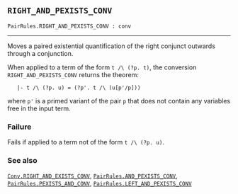 ## `RIGHT_AND_PEXISTS_CONV`

``` hol4
PairRules.RIGHT_AND_PEXISTS_CONV : conv
```

------------------------------------------------------------------------

Moves a paired existential quantification of the right conjunct outwards
through a conjunction.

When applied to a term of the form `t /\ (?p. t)`, the conversion
`RIGHT_AND_PEXISTS_CONV` returns the theorem:

``` hol4
   |- t /\ (?p. u) = (?p'. t /\ (u[p'/p]))
```

where `p'` is a primed variant of the pair `p` that does not contain any
variables free in the input term.

### Failure

Fails if applied to a term not of the form `t /\ (?p. u)`.

### See also

[`Conv.RIGHT_AND_EXISTS_CONV`](#Conv.RIGHT_AND_EXISTS_CONV),
[`PairRules.AND_PEXISTS_CONV`](#PairRules.AND_PEXISTS_CONV),
[`PairRules.PEXISTS_AND_CONV`](#PairRules.PEXISTS_AND_CONV),
[`PairRules.LEFT_AND_PEXISTS_CONV`](#PairRules.LEFT_AND_PEXISTS_CONV)
